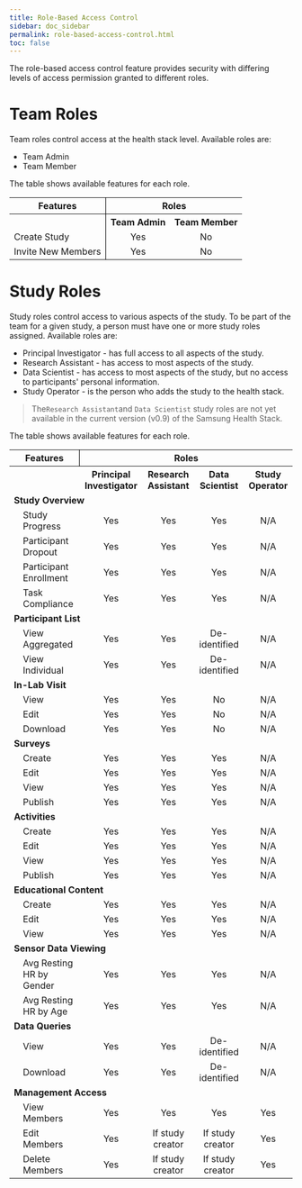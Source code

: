 ```yaml
---
title: Role-Based Access Control
sidebar: doc_sidebar
permalink: role-based-access-control.html
toc: false
---
```


The role-based access control feature provides security with differing levels of access permission granted to different roles.

# Team Roles

Team roles control access at the health stack level. Available roles are:

- Team Admin
- Team Member

The table shows available features for each role.

<table>
  <tr>
    <th style="text-align: center; border-right: 1px solid black;">Features</th>
    <th colspan="2" style="text-align: center;">Roles</th>
  </tr>
   <tr>
    <th style="text-align: center; border-right: 1px solid black;"></th>
    <th style="text-align: center;">Team Admin</th>
    <th style="text-align: center;">Team Member</th>
  </tr>
  <tr>
    <td style="border-right: 1px solid black;">Create Study</td>
    <td style="text-align: center;">Yes</td>
    <td style="text-align: center;">No</td>
  </tr>
  <tr>
    <td style="border-right: 1px solid black;">Invite New Members</td>
    <td style="text-align: center;">Yes</td>
    <td style="text-align: center;">No</td>
  </tr>
</table>




# Study Roles

Study roles control access to various aspects of the study. To be part of the team for a given study, a person must have one or more study roles assigned. Available roles are:

- Principal Investigator - has full access to all aspects of the study.
- Research Assistant - has access to most aspects of the study.
- Data Scientist - has access to most aspects of the study, but no access to participants' personal information.
- Study Operator - is the person who adds the study to the health stack.

> The`Research Assistant`and `Data Scientist` study roles are not yet available in the current version (v0.9) of the Samsung Health Stack.

The table shows available features for each role.

<table>
  <tr>
    <th colspan="2" style="text-align: center; border-right: 1px solid black;">Features</th>
    <th colspan="4" style="text-align: center;">Roles</th>
  </tr>
  <tr>
    <th colspan="2" style="text-align: center;"></th>
    <th style="text-align: center;">Principal Investigator</th>
    <th style="text-align: center;">Research Assistant</th>
    <th style="text-align: center;">Data Scientist</th>
    <th style="text-align: center;">Study Operator</th>
  </tr>
  <tr>
    <td colspan="4"><b>Study Overview</b></td>
  </tr>
  <tr>
    <td></td>
    <td>Study Progress</td>
    <td style="text-align: center;">Yes</td>
    <td style="text-align: center;">Yes</td>
    <td style="text-align: center;">Yes</td>
    <td style="text-align: center;">N/A</td>
  </tr>
  <tr>
    <td></td>
    <td>Participant Dropout</td>
    <td style="text-align: center;">Yes</td>
    <td style="text-align: center;">Yes</td>
    <td style="text-align: center;">Yes</td>
    <td style="text-align: center;">N/A</td>
  </tr>
  <tr>
    <td></td>
    <td>Participant Enrollment</td>
    <td style="text-align: center;">Yes</td>
    <td style="text-align: center;">Yes</td>
    <td style="text-align: center;">Yes</td>
    <td style="text-align: center;">N/A</td>
  </tr>
  <tr>
    <td></td>
    <td>Task Compliance</td>
    <td style="text-align: center;">Yes</td>
    <td style="text-align: center;">Yes</td>
    <td style="text-align: center;">Yes</td>
    <td style="text-align: center;">N/A</td>
  </tr>
  <tr>
    <td colspan="4"><b>Participant List</b></td>
  </tr>
  <tr>
    <td></td>
    <td>View Aggregated</td>
    <td style="text-align: center;">Yes</td>
    <td style="text-align: center;">Yes</td>
    <td style="text-align: center;">De-identified</td>
    <td style="text-align: center;">N/A</td>
  </tr>
  <tr>
    <td></td>
    <td>View Individual</td>
    <td style="text-align: center;">Yes</td>
    <td style="text-align: center;">Yes</td>
    <td style="text-align: center;">De-identified</td>
    <td style="text-align: center;">N/A</td>
  </tr>
  <tr>
    <td colspan="4"><b>In-Lab Visit</b></td>
  </tr>
  <tr>
    <td></td>
    <td>View</td>
    <td style="text-align: center;">Yes</td>
    <td style="text-align: center;">Yes</td>
    <td style="text-align: center;">No</td>
    <td style="text-align: center;">N/A</td>
  </tr>
  <tr>
    <td></td>
    <td>Edit</td>
    <td style="text-align: center;">Yes</td>
    <td style="text-align: center;">Yes</td>
    <td style="text-align: center;">No</td>
    <td style="text-align: center;">N/A</td>
  </tr>
  <tr>
    <td></td>
    <td>Download</td>
    <td style="text-align: center;">Yes</td>
    <td style="text-align: center;">Yes</td>
    <td style="text-align: center;">No</td>
    <td style="text-align: center;">N/A</td>
  </tr>
  <tr>
    <td colspan="4"><b>Surveys</b></td>
  </tr>
  <tr>
    <td></td>
    <td>Create</td>
    <td style="text-align: center;">Yes</td>
    <td style="text-align: center;">Yes</td>
    <td style="text-align: center;">Yes</td>
    <td style="text-align: center;">N/A</td>
  </tr>
  <tr>
    <td></td>
    <td>Edit</td>
    <td style="text-align: center;">Yes</td>
    <td style="text-align: center;">Yes</td>
    <td style="text-align: center;">Yes</td>
    <td style="text-align: center;">N/A</td>
  </tr>
  <tr>
    <td></td>
    <td>View</td>
    <td style="text-align: center;">Yes</td>
    <td style="text-align: center;">Yes</td>
    <td style="text-align: center;">Yes</td>
    <td style="text-align: center;">N/A</td>
  </tr>
  <tr>
    <td></td>
    <td>Publish</td>
    <td style="text-align: center;">Yes</td>
    <td style="text-align: center;">Yes</td>
    <td style="text-align: center;">Yes</td>
    <td style="text-align: center;">N/A</td>
  </tr>
  <tr>
    <td colspan="4"><b>Activities</b></td>
  </tr>
  <tr>
    <td></td>
    <td>Create</td>
    <td style="text-align: center;">Yes</td>
    <td style="text-align: center;">Yes</td>
    <td style="text-align: center;">Yes</td>
    <td style="text-align: center;">N/A</td>
  </tr>
  <tr>
    <td></td>
    <td>Edit</td>
    <td style="text-align: center;">Yes</td>
    <td style="text-align: center;">Yes</td>
    <td style="text-align: center;">Yes</td>
    <td style="text-align: center;">N/A</td>
  </tr>
  <tr>
    <td></td>
    <td>View</td>
    <td style="text-align: center;">Yes</td>
    <td style="text-align: center;">Yes</td>
    <td style="text-align: center;">Yes</td>
    <td style="text-align: center;">N/A</td>
  </tr>
  <tr>
    <td></td>
    <td>Publish</td>
    <td style="text-align: center;">Yes</td>
    <td style="text-align: center;">Yes</td>
    <td style="text-align: center;">Yes</td>
    <td style="text-align: center;">N/A</td>
  </tr>
  <tr>
    <td colspan="4"><b>Educational Content</b></td>
  </tr>
  <tr>
    <td></td>
    <td>Create</td>
    <td style="text-align: center;">Yes</td>
    <td style="text-align: center;">Yes</td>
    <td style="text-align: center;">Yes</td>
    <td style="text-align: center;">N/A</td>
  </tr>
  <tr>
    <td></td>
    <td>Edit</td>
    <td style="text-align: center;">Yes</td>
    <td style="text-align: center;">Yes</td>
    <td style="text-align: center;">Yes</td>
    <td style="text-align: center;">N/A</td>
  </tr>
  <tr>
    <td></td>
    <td>View</td>
    <td style="text-align: center;">Yes</td>
    <td style="text-align: center;">Yes</td>
    <td style="text-align: center;">Yes</td>
    <td style="text-align: center;">N/A</td>
  </tr>
  <tr>
    <td colspan="4"><b>Sensor Data Viewing</b></td>
  </tr>
  <tr>
    <td></td>
    <td>Avg Resting HR by Gender</td>
    <td style="text-align: center;">Yes</td>
    <td style="text-align: center;">Yes</td>
    <td style="text-align: center;">Yes</td>
    <td style="text-align: center;">N/A</td>
  </tr>
  <tr>
    <td></td>
    <td>Avg Resting HR by Age</b></td>
    <td style="text-align: center;">Yes</td>
    <td style="text-align: center;">Yes</td>
    <td style="text-align: center;">Yes</td>
    <td style="text-align: center;">N/A</td>
  </tr>
  <tr>
    <td colspan="4"><b>Data Queries</b></td>
  </tr>
  <tr>
    <td></td>
    <td>View</td>
    <td style="text-align: center;">Yes</td>
    <td style="text-align: center;">Yes</td>
    <td style="text-align: center;">De-identified</td>
    <td style="text-align: center;">N/A</td>
  </tr>
  <tr>
    <td></td>
    <td>Download</td>
    <td style="text-align: center;">Yes</td>
    <td style="text-align: center;">Yes</td>
    <td style="text-align: center;">De-identified</td>
    <td style="text-align: center;">N/A</td>
  </tr>
  <tr>
    <td colspan="4"><b>Management Access</b></td>
  </tr>
  <tr>
    <td></td>
    <td>View Members</td>
    <td style="text-align: center;">Yes</td>
    <td style="text-align: center;">Yes</td>
    <td style="text-align: center;">Yes</td>
    <td style="text-align: center;">Yes</td>
  </tr>
  <tr>
    <td></td>
    <td>Edit Members</td>
    <td style="text-align: center;">Yes</td>
    <td style="text-align: center;">If study creator</td>
    <td style="text-align: center;">If study creator</td>
    <td style="text-align: center;">Yes</td>
  </tr>
  <tr>
    <td></td>
    <td>Delete Members</td>
    <td style="text-align: center;">Yes</td>
    <td style="text-align: center;">If study creator</td>
    <td style="text-align: center;">If study creator</td>
    <td style="text-align: center;">Yes</td>
  </tr>
</table>



<!-- Not until v1.0
  <tr>
    <td></td>
    <td>Grant Management Access</td>
    <td style="text-align: center;">Yes</td>
    <td style="text-align: center;">If study creator</td>
    <td style="text-align: center;">If study creator</td>
    <td style="text-align: center;">Yes</td>
  </tr>
  <tr>
    <td></td>
    <td>Invite New Members</td>
    <td style="text-align: center;">Yes</td>
    <td style="text-align: center;">If study creator or granted access</td>
    <td style="text-align: center;">If study creator or granted access</td>
    <td style="text-align: center;">Yes</td>
  </tr>
-->